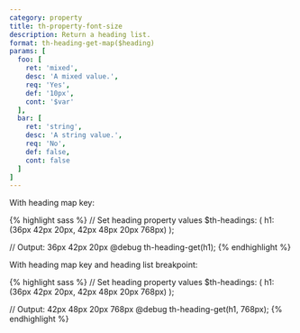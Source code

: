 ```yaml
---
category: property
title: th-property-font-size
description: Return a heading list.
format: th-heading-get-map($heading)
params: [
  foo: [
    ret: 'mixed',
    desc: 'A mixed value.',
    req: 'Yes',
    def: '10px',
    cont: '$var'
  ],
  bar: [
    ret: 'string',
    desc: 'A string value.',
    req: 'No',
    def: false,
    cont: false
  ]
]
---
```

With heading map key:

{% highlight sass %}
// Set heading property values
$th-headings: ( h1: (36px 42px 20px, 42px 48px 20px 768px) );

// Output: 36px 42px 20px
@debug th-heading-get(h1);
{% endhighlight %}

With heading map key and heading list breakpoint:

{% highlight sass %}
// Set heading property values
$th-headings: ( h1: (36px 42px 20px, 42px 48px 20px 768px) );

// Output: 42px 48px 20px 768px
@debug th-heading-get(h1, 768px); 
{% endhighlight %}